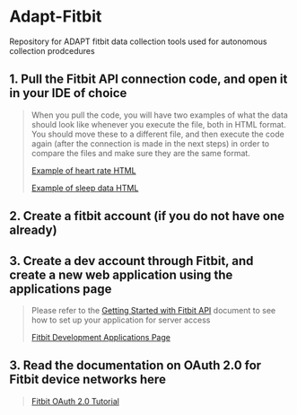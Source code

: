 # Adapt-Fitbit
Repository for ADAPT fitbit data collection tools used for autonomous collection prodcedures

## 1. Pull the Fitbit API connection code, and open it in your IDE of choice
> When you pull the code, you will have two examples of what the data should look like whenever you execute the file, both in HTML format. You should move these to a different file, and then execute the code again (after the connection is made in the next steps) in order to compare the files and make sure they are the same format.
>
> [Example of heart rate HTML](https://github.com/JaxonBauer/Adapt-Fitbit/blob/main/heart_rate_data.html)
>
> [Example of sleep data HTML](https://github.com/JaxonBauer/Adapt-Fitbit/blob/main/sleep_data.html)

## 2. Create a fitbit account (if you do not have one already)
> 

## 3. Create a dev account through Fitbit, and create a new web application using the applications page
> Please refer to the [Getting Started with Fitbit API]() document to see how to set up your application for server access
>
>[Fitbit Development Applications Page](https://dev.fitbit.com/apps)

## 3. Read the documentation on OAuth 2.0 for Fitbit device networks here
> [Fitbit OAuth 2.0 Tutorial](https://dev.fitbit.com/build/reference/web-api/troubleshooting-guide/oauth2-tutorial/)
